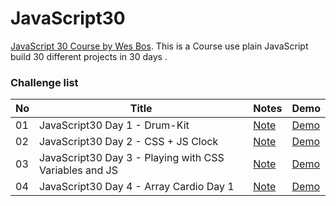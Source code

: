 # JavaScript30

[JavaScript 30 Course by Wes Bos](https://github.com/wesbos/JavaScript30). This is a Course use plain JavaScript build 30 different projects in 30 days .

### Challenge list

| No  | Title                                                  | Notes                                                                                                        | Demo                                                                                     |
| --- | ------------------------------------------------------ | ------------------------------------------------------------------------------------------------------------ | ---------------------------------------------------------------------------------------- |
| 01  | JavaScript30 Day 1 - Drum-Kit                          | [Note](https://github.com/richiea1y/JavaScript30/blob/main/Day1-JavaScript-Drum-Kit/README.md)               | [Demo](https://richiea1y.github.io/JavaScript30/Day1-JavaScript-Drum-Kit/)               |
| 02  | JavaScript30 Day 2 - CSS + JS Clock                    | [Note](https://github.com/richiea1y/JavaScript30/blob/main/Day2-CSS%2BJS-Clock/README.md)                    | [Demo](https://richiea1y.github.io/JavaScript30/Day2-CSS+JS-Clock/)                      |
| 03  | JavaScript30 Day 3 - Playing with CSS Variables and JS | [Note](https://github.com/richiea1y/JavaScript30/blob/main/Day3-Playing-with-CSS-Variables-and-JS/README.md) | [Demo](https://richiea1y.github.io/JavaScript30/Day3-Playing-with-CSS-Variables-and-JS/) |
| 04  | JavaScript30 Day 4 - Array Cardio Day 1                | [Note]()                                                                                                     | [Demo]()                                                                                 |
